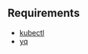 ## Requirements

- [kubectl](https://kubernetes.io/docs/tasks/tools/install-kubectl-linux/)
- [yq](https://mikefarah.gitbook.io/yq/)
